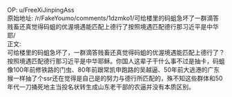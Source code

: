 
OP: u/FreeXiJinpingAss  
原始地址: /r/FakeYoumo/comments/1dzmko1/可给楼里的码蛆急坏了一群滴答贱畜还真觉得码蛆的优渥境遇能匹配上德行了按照境遇匹配德行那习近平是中华耶/  
正文:  
可给楼里的码蛆急坏了，一群滴答贱畜还真觉得码蛆的优渥境遇能匹配上德行了？按照境遇匹配德行那习近平是中华耶稣。你国人这辈子干什么事不过是抽卡，码蛆像100年前修铁路的门虫、80年前跟常凯申跑路的吴越逼、50年前大逃港的广东猴一样抽了个ssr还在觉得是自己是的努力与德行所匹配的，殊不知这些群体和50年代一刀捅死地主当投名状转生成山东老干部的农逼并没有本质区别。  

